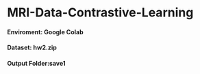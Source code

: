 # MRI-Data-Contrastive-Learning

#### Enviroment: Google Colab
#### Dataset: hw2.zip
#### Output Folder:save1
